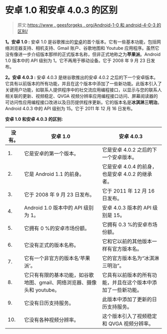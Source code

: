 # 安卓 1.0 和安卓 4.0.3 的区别

> 原文:[https://www . geesforgeks . org/Android-1-0 和 android-4-0-3 的区别/](https://www.geeksforgeeks.org/difference-between-android-1-0-and-android-4-0-3/)

**1。安卓 1.0 :**
安卓 1.0 是谷歌推出的[安卓](https://www.geeksforgeeks.org/introduction-to-android-development/)的首个版本。它有一些基本功能，包括网络浏览器支持、相机支持、Gmail 账户、谷歌地图和 Youtube 应用程序。虽然它没有像进一步介绍版本那样的正式版本名称，但非正式地称之为**苹果派**。Android 1.0 版本中的 API 级别为 1。它不再用于移动设备。它于 2008 年 9 月 23 日发布。

**2。安卓 4.0.3 :**
安卓 4.0.3 是继谷歌推出的安卓 4.0.2 之后的下一个安卓版本。它具有以前版本的所有功能，并且在这个版本中添加了一些新功能。此版本引入了关键用户功能，如联系人提供程序中的社交流应用编程接口，以显示与您的联系人相关联的更新、视频稳定、QVGA 视频分辨率应用编程接口访问、屏幕阅读器的可访问性应用编程接口改进以及日历提供程序更新。它的版本名是**冰淇淋三明治**。Android 4.0.3 中的 API 级别为 15。它于 2011 年 12 月 16 日发布。

**安卓 1.0 和安卓 4.0.3 的区别:**

<center>

| 没有。 | 安卓 1.0 | 安卓 4.0.3 |
| --- | --- | --- |
| 1. | 它是安卓的第一个版本。 | 它是安卓 4.0.2 之后的下一个安卓版本。 |
| 2. | 它是 Android 1.1 的前身。 | 它是安卓 4.0.4 的前身，也是安卓 4.0.2 的继承者。 |
| 3. | 它于 2008 年 9 月 23 日发布。 | 它于 2011 年 12 月 16 日发布。 |
| 4. | Android 1.0 版本中的 API 级别为 1。 | 安卓 4.0.3 版本的 API 级别是 15。 |
| 5. | 它拥有 0 %的安卓市场份额。 | 它拥有 0.3 %的安卓市场份额。 |
| 6. | 它没有正式的版本名称。 | 它和它以前的其他版本一样有官方版本名。 |
| 7. | 它有一个非官方的版本名‘苹果派’。 | 它的官方版本名为“冰淇淋三明治”。 |
| 8. | 它只有有限的基本功能，如谷歌地图、gmail、网络浏览器、摄像头和 youtube。 | 它具有以前版本的所有功能，并且在这个版本中添加了一些新功能。 |
| 9. | 它没有日历支持服务。 | 此版本中添加了更新的日历支持服务。 |
| 10. | 它没有各种视频分辨率。 | 这个版本引入了视频稳定和 QVGA 视频分辨率。 |

</center>